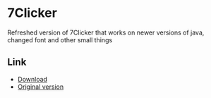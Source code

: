 
# 7Clicker
Refreshed version of 7Clicker that works on newer versions of java, changed font and other small things

## Link
- [Download]()
- [Original version](https://github.com/Ruffian7/7Clicker)